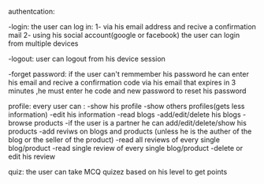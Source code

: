 authentcation:

-login:
the user can log in:
1- via his email address and recive a confirmation mail
2- using his social account(google or facebook)
the user can login from multiple devices

-logout:
user can logout from his device session


-forget password:
if the user can't remmember his password he can enter his email and recive a confirmation code via his email that expires in 3 minutes ,he must enter he code and new password to reset his password




profile:
every user can :
-show his profile
-show others profiles(gets less information)
-edit his information
-read blogs
-add/edit/delete his blogs
-browse products 
-if the user is a partner he can add/edit/delete/show his products
-add reviws on blogs and products (unless he is the auther of the blog or the seller of the product)
-read all reviews of every single blog/product
-read single review of every single blog/product
-delete or edit his review



quiz:
the user can take MCQ quizez based on his level to get points
